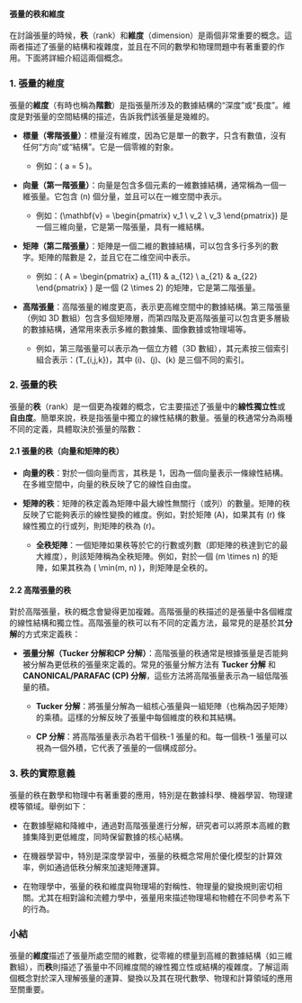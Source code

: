 #### 張量的秩和維度

在討論張量的時候，**秩**（rank）和**維度**（dimension）是兩個非常重要的概念。這兩者描述了張量的結構和複雜度，並且在不同的數學和物理問題中有著重要的作用。下面將詳細介紹這兩個概念。

### 1. **張量的維度**
張量的**維度**（有時也稱為**階數**）是指張量所涉及的數據結構的“深度”或“長度”。維度是對張量的空間結構的描述，告訴我們該張量是幾維的。

- **標量（零階張量）**：標量沒有維度，因為它是單一的數字，只含有數值，沒有任何“方向”或“結構”。它是一個零維的對象。
  - 例如：\( a = 5 \)。
  
- **向量（第一階張量）**：向量是包含多個元素的一維數據結構，通常稱為一個一維張量。它包含 \(n\) 個分量，並且可以在一維空間中表示。
  - 例如：\(\mathbf{v} = \begin{pmatrix} v_1 \\ v_2 \\ v_3 \end{pmatrix}\) 是一個三維向量，它是第一階張量，具有一維結構。
  
- **矩陣（第二階張量）**：矩陣是一個二維的數據結構，可以包含多行多列的數字。矩陣的階數是 2，並且它在二维空间中表示。
  - 例如：\( A = \begin{pmatrix} a_{11} & a_{12} \\ a_{21} & a_{22} \end{pmatrix} \) 是一個 \(2 \times 2\) 的矩陣，它是第二階張量。
  
- **高階張量**：高階張量的維度更高，表示更高維空間中的數據結構。第三階張量（例如 3D 數組）包含多個矩陣層，而第四階及更高階張量可以包含更多層級的數據結構，通常用來表示多維的數據集、圖像數據或物理場等。

  - 例如，第三階張量可以表示為一個立方體（3D 數組），其元素按三個索引組合表示：\(T_{i,j,k}\)，其中 \(i\)、\(j\)、\(k\) 是三個不同的索引。

### 2. **張量的秩**
張量的**秩**（rank）是一個更為複雜的概念，它主要描述了張量中的**線性獨立性**或**自由度**。簡單來說，秩是指張量中獨立的線性結構的數量。張量的秩通常分為兩種不同的定義，具體取決於張量的階數：

#### 2.1 **張量的秩（向量和矩陣的秩）**
- **向量的秩**：對於一個向量而言，其秩是 1，因為一個向量表示一條線性結構。在多維空間中，向量的秩反映了它的線性自由度。
  
- **矩陣的秩**：矩陣的秩定義為矩陣中最大線性無關行（或列）的數量。矩陣的秩反映了它能夠表示的線性變換的維度。例如，對於矩陣 \(A\)，如果其有 \(r\) 條線性獨立的行或列，則矩陣的秩為 \(r\)。

  - **全秩矩陣**：一個矩陣如果秩等於它的行數或列數（即矩陣的秩達到它的最大維度），則該矩陣稱為全秩矩陣。例如，對於一個 \(m \times n\) 的矩陣，如果其秩為 \( \min(m, n) \)，則矩陣是全秩的。

#### 2.2 **高階張量的秩**
對於高階張量，秩的概念會變得更加複雜。高階張量的秩描述的是張量中各個維度的線性結構和獨立性。高階張量的秩可以有不同的定義方法，最常見的是基於其**分解**的方式來定義秩：

- **張量分解（Tucker 分解和CP 分解）**：高階張量的秩通常是根據張量是否能夠被分解為更低秩的張量來定義的。常見的張量分解方法有 **Tucker 分解** 和 **CANONICAL/PARAFAC (CP) 分解**，這些方法將高階張量表示為一組低階張量的積。
  
  - **Tucker 分解**：將張量分解為一組核心張量與一組矩陣（也稱為因子矩陣）的乘積。這樣的分解反映了張量中每個維度的秩和其結構。
  
  - **CP 分解**：將高階張量表示為若干個秩-1 張量的和。每一個秩-1 張量可以視為一個外積，它代表了張量的一個構成部分。

### 3. **秩的實際意義**
張量的秩在數學和物理中有著重要的應用，特別是在數據科學、機器學習、物理建模等領域。舉例如下：

- 在數據壓縮和降維中，通過對高階張量進行分解，研究者可以將原本高維的數據集降到更低維度，同時保留數據的核心結構。
  
- 在機器學習中，特別是深度學習中，張量的秩概念常用於優化模型的計算效率，例如通過低秩分解來加速矩陣運算。

- 在物理學中，張量的秩和維度與物理場的對稱性、物理量的變換規則密切相關。尤其在相對論和流體力學中，張量用來描述物理場和物體在不同參考系下的行為。

### 小結
張量的**維度**描述了張量所處空間的維數，從零維的標量到高維的數據結構（如三維數組），而**秩**則描述了張量中不同維度間的線性獨立性或結構的複雜度。了解這兩個概念對於深入理解張量的運算、變換以及其在現代數學、物理和計算領域的應用至關重要。